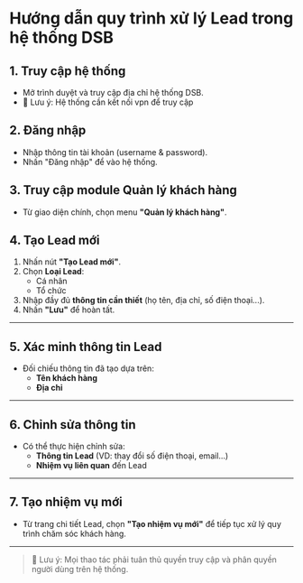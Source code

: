 # Hướng dẫn quy trình xử lý Lead trong hệ thống DSB

## 1. Truy cập hệ thống
- Mở trình duyệt và truy cập địa chỉ hệ thống DSB.
- 📌 Lưu ý: Hệ thống cần kết nối vpn để truy cập

## 2. Đăng nhập
- Nhập thông tin tài khoản (username & password).
- Nhấn "Đăng nhập" để vào hệ thống.

## 3. Truy cập module Quản lý khách hàng
- Từ giao diện chính, chọn menu **"Quản lý khách hàng"**.

## 4. Tạo Lead mới
1. Nhấn nút **"Tạo Lead mới"**.
2. Chọn **Loại Lead**:
   - Cá nhân
   - Tổ chức
3. Nhập đầy đủ **thông tin cần thiết** (họ tên, địa chỉ, số điện thoại...).
4. Nhấn **"Lưu"** để hoàn tất.

---

## 5. Xác minh thông tin Lead
- Đối chiếu thông tin đã tạo dựa trên:
  - **Tên khách hàng**
  - **Địa chỉ**

---

## 6. Chỉnh sửa thông tin
- Có thể thực hiện chỉnh sửa:
  - **Thông tin Lead** (VD: thay đổi số điện thoại, email...)
  - **Nhiệm vụ liên quan** đến Lead

---

## 7. Tạo nhiệm vụ mới
- Từ trang chi tiết Lead, chọn **"Tạo nhiệm vụ mới"** để tiếp tục xử lý quy trình chăm sóc khách hàng.

---

> 📌 Lưu ý: Mọi thao tác phải tuân thủ quyền truy cập và phân quyền người dùng trên hệ thống.
